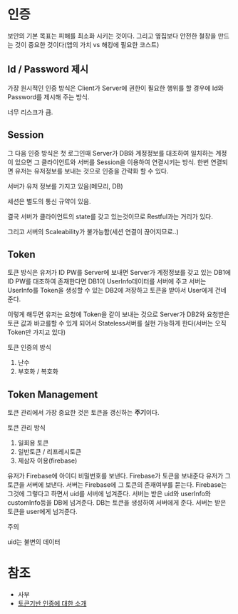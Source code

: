 # 인증

보안의 기본 목표는 피해를 최소화 시키는 것이다.
그리고 옆집보다 안전한 철창을 만드는 것이 중요한 것이다(앱의 가치 vs 해킹에 필요한 코스트)

## Id / Password 제시

가장 원시적인 인증 방식은 Client가 Server에 권한이 필요한 행위를 할 경우에
Id와 Password를 제시해 주는 방식.

너무 리스크가 큼.

## Session

그 다음 인증 방식은 첫 로그인때 Server가 DB와 계정정보를 대조하여
일치하는 계정이 있으면 그 클라이언트와 서버를 Session을 이용하여 연결시키는 방식.
한번 연결되면 유저는 유저정보를 보내는 것으로 인증을 간략화 할 수 있다.

서버가 유저 정보를 가지고 있음(메모리, DB)

세션은 별도의 통신 규약이 있음.

결국 서버가 클라이언트의 state를 갖고 있는것이므로 Restful과는 거리가 있다.

그리고 서버의 Scaleability가 불가능함(세션 연결이 끊어지므로..)

## Token

토큰 방식은 유저가 ID PW를 Server에 보내면
Server가 계정정보를 갖고 있는 DB1에 ID PW를 대조하여 존재한다면 DB1이 UserInfo데이터를 서버에 주고
서버는 UserInfo를 Token을 생성할 수 있는 DB2에 저장하고 토큰을 받아서 User에게 건네준다.

이렇게 해두면 유저는 요청에 Token을 같이 보내는 것으로 Server가 DB2와 요청받은 토큰 값과 바교를할 수 있게 되어서
Stateless서버를 실현 가능하게 한다(서버는 오직 Token만 가지고 있다)

토큰 인증의 방식
1. 난수
2. 부호화 / 복호화

## Token Management

토큰 관리에서 가장 중요한 것은 토큰을 갱신하는 **주기**이다.

토큰 관리 방식
1. 일회용 토큰
2. 일반토큰 / 리프레시토큰
3. 제삼자 이용(firebase)

유저가 Firebase에 아이디 비밀번호를 보낸다.
Firebase가 토큰을 보내준다
유저가 그 토큰을 서버에 보낸다.
서버는 Firebase에 그 토큰의 존재여부를 묻는다.
Firebase는 그것에 그렇다고 하면서 uid를 서버에 넘겨준다.
서버는 받은 uid와 userInfo와 customInfo등을 DB에 넘겨준다.
DB는 토큰을 생성하여 서버에게 준다.
서버는 받은 토큰을 user에게 넘겨준다.

주의

uid는 불변의 데이터

# 참조
- 사부
- [토큰기반 인증에 대한 소개](https://velopert.com/2350)